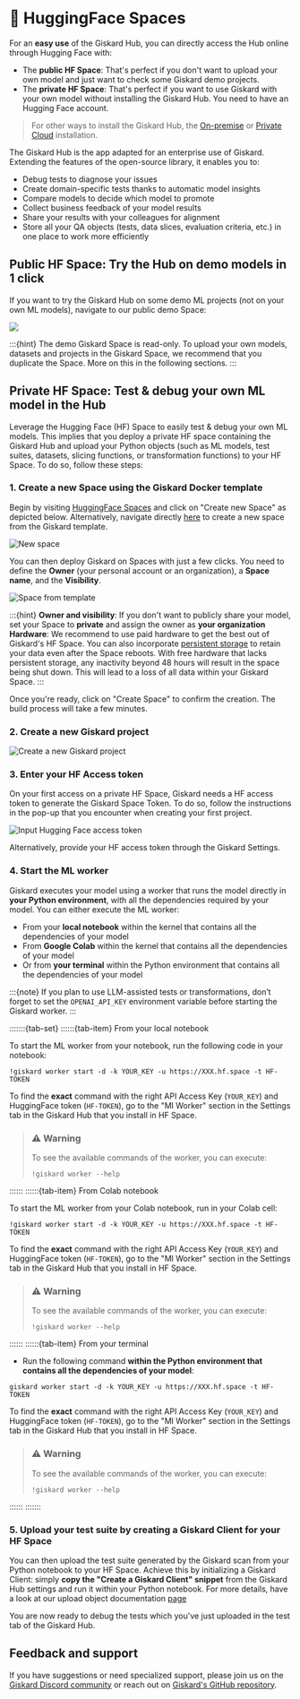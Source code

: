 # 🤗 HuggingFace Spaces

For an **easy use** of the Giskard Hub, you can directly access the Hub online through Hugging Face with:
* The **public HF Space**: That's perfect if you don't want to upload your own model and just want to check some Giskard demo projects. 
* The **private HF Space**: That's perfect if you want to use Giskard with your own model without installing the Giskard Hub. You need to have an Hugging Face account.

> For other ways to install the Giskard Hub, the [On-premise](../install_on_prem/index.md) or [Private Cloud](../install_cloud/index.md) installation.

The Giskard Hub is the app adapted for an enterprise use of Giskard. Extending the features of the open-source library, it enables you to:

* Debug tests to diagnose your issues
* Create domain-specific tests thanks to automatic model insights
* Compare models to decide which model to promote
* Collect business feedback of your model results
* Share your results with your colleagues for alignment
* Store all your QA objects (tests, data slices, evaluation criteria, etc.) in one place to work more efficiently


## Public HF Space: Try the Hub on demo models in 1 click

If you want to try the Giskard Hub on some demo ML projects (not on your own ML models), navigate to our public demo Space:

<a  href="https://huggingface.co/spaces/giskardai/giskard">
    <img src="https://huggingface.co/datasets/huggingface/badges/raw/main/open-in-hf-spaces-lg.svg" />
</a>

:::{hint}
The demo Giskard Space is read-only. To upload your own models, datasets and projects in the Giskard Space, we recommend that you duplicate the Space. More on this in the following sections. 
:::

## Private HF Space: Test & debug your own ML model in the Hub

Leverage the Hugging Face (HF) Space to easily test & debug your own ML models. This implies that you deploy a private HF space containing the Giskard Hub and upload your Python objects (such as ML models, test suites, datasets, slicing functions, or transformation functions) to your HF Space. To do so, follow these steps:

### 1. Create a new Space using the Giskard Docker template
Begin by visiting [HuggingFace Spaces](https://huggingface.co/spaces) and click on "Create new Space" as depicted below. 
Alternatively, navigate directly [here](https://huggingface.co/new-space?template=giskardai%2Fgiskard) to create a new space
from the Giskard template.

![New space](../../../assets/integrations/hfs/create_new_space.png)

You can then deploy Giskard on Spaces with just a few clicks. You need to define the **Owner** (your personal account or an organization), a **Space name**, and the **Visibility**.

![Space from template](../../../assets/integrations/hfs/create_from_template.png)

:::{hint}
**Owner and visibility**:
If you don't want to publicly share your model, set your Space to **private** and assign the owner as **your organization**
**Hardware**:
We recommend to use paid hardware to get the best out of Giskard's HF Space. You can also incorporate [persistent storage](https://huggingface.co/docs/hub/spaces-storage) to retain your data even after the Space reboots. With free hardware that lacks persistent storage, any inactivity beyond 48 hours will result in the space being shut down. This will lead to a loss of all data within your Giskard Space.
:::

Once you're ready, click on "Create Space" to confirm the creation. The build process will take a few minutes.

### 2. Create a new Giskard project

![Create a new Giskard project](../../../assets/create_project.gif)

### 3. Enter your HF Access token

On your first access on a private HF Space, Giskard needs a HF access token to generate the Giskard Space Token. To do so, follow the instructions in the pop-up that you encounter when creating your first project.

![Input Hugging Face access token](../../../assets/integrations/hfs/input_hf_access_token.png)

Alternatively, provide your HF access token through the Giskard Settings.

<!-- TODO: Create an ML Worker on a hub -->

### 4. Start the ML worker

Giskard executes your model using a worker that runs the model directly in **your Python environment**, with all the dependencies required by your model. You can either execute the ML worker:

- From your **local notebook** within the kernel that contains all the dependencies of your model
- From **Google Colab** within the kernel that contains all the dependencies of your model
- Or from **your terminal** within the Python environment that contains all the dependencies of your model

:::{note}
If you plan to use LLM-assisted tests or transformations, don’t forget to set the ``OPENAI_API_KEY`` environment
variable before starting the Giskard worker.
:::

:::::::{tab-set}
::::::{tab-item} From your local notebook

To start the ML worker from your notebook, run the following code in your notebook:

```
!giskard worker start -d -k YOUR_KEY -u https://XXX.hf.space -t HF-TOKEN
```

To find the **exact** command with the right API Access Key (`YOUR_KEY`) and HuggingFace token (`HF-TOKEN`), go to the "Ml Worker" section in the Settings tab in the Giskard Hub that you install in HF Space.


> ### ⚠️ Warning
> To see the available commands of the worker, you can execute:
>```
>!giskard worker --help
>```

::::::
::::::{tab-item} From Colab notebook

To start the ML worker from your Colab notebook, run in your Colab cell:

```
!giskard worker start -d -k YOUR_KEY -u https://XXX.hf.space -t HF-TOKEN
```

To find the **exact** command with the right API Access Key (`YOUR_KEY`) and HuggingFace token (`HF-TOKEN`), go to the "Ml Worker" section in the Settings tab in the Giskard Hub that you install in HF Space.

> ### ⚠️ Warning
> To see the available commands of the worker, you can execute:
>```
>!giskard worker --help
>```

::::::
::::::{tab-item} From your terminal

* Run the following command **within the Python environment that contains all the dependencies of your model**:

```
giskard worker start -d -k YOUR_KEY -u https://XXX.hf.space -t HF-TOKEN
```

To find the **exact** command with the right API Access Key (`YOUR_KEY`) and HuggingFace token (`HF-TOKEN`), go to the "Ml Worker" section in the Settings tab in the Giskard Hub that you install in HF Space.

> ### ⚠️ Warning
> To see the available commands of the worker, you can execute:
>```
>!giskard worker --help
>```

::::::
:::::::

### 5. Upload your test suite by creating a Giskard Client for your HF Space

You can then upload the test suite generated by the Giskard scan from your Python notebook to your HF Space. Achieve this by initializing a Giskard Client: simply **copy the "Create a Giskard Client" snippet** from the Giskard Hub settings and run it within your Python notebook. For more details, have a look at our upload object documentation [page](../../upload/index.md)

You are now ready to debug the tests which you've just uploaded in the test tab of the Giskard Hub.

## Feedback and support

If you have suggestions or need specialized support, please join us on the [Giskard Discord community](https://discord.gg/ABvfpbu69R) or reach out on [Giskard's GitHub repository](https://github.com/Giskard-AI/giskard).
